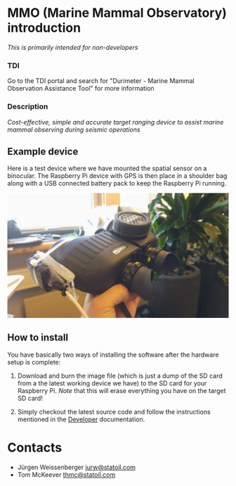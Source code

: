 # MMO (Marine Mammal Observatory) introduction

_This is primarily intended for non-developers_


### TDI

Go to the TDI portal and search for "Durimeter - Marine Mammal Observation Assistance Tool" for more information


### Description

_Cost-effective, simple and accurate target ranging device to assist marine mammal observing during seismic operations_


## Example device

Here is a test device where we have mounted the spatial sensor on a binocular. The Raspberry Pi device with GPS is then place in a shoulder bag along with a USB connected battery pack to keep the Raspberry Pi running.

<img src="../imgs/img2.jpg" width="650px">

## How to install

You have basically two ways of installing the software after the hardware setup is complete:

1. Download and burn the image file (which is just a dump of the SD card from a the latest working device we have) to the SD card for your Raspberry Pi. *Note* that this will erase everything you have on the target SD card!

2. Simply checkout the latest source code and follow the instructions mentioned in the [Developer](for_developers.md) documentation.

# Contacts

- Jürgen Weissenberger <jurw@statoil.com>
- Tom McKeever <thmc@statoil.com>
